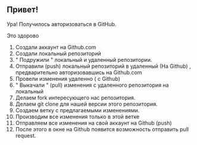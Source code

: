 ## Привет!

Ура! Получилось авторизоваться в GitHub.

Это здорово

1. Создали аккаунт на Github.com
2. Создали локальный репозиторий
3. " Подружили " локальный и удаленный репозитории.
4. Отправили (push) локальный репозиторий в удаленный (На Github) , предварительно авторизовавшись на Github.com
5. Провели изменения удаленно ( с Github) 
6. " Выкачали " (pull) изменения с удаленного репозитория на локальный
7. Делаем fork интересующего нас репозитория.
8. Делаем git clone для нашей версии этого репозитория.
9. Создаем ветку с предлагаемыми изменениями.
10. Производим все изменения только в этой ветке
11. Отправляем все изменения на свой аккаунт на Github (push)
12. После этого в окне на Github появится возможность отправить pull request.

